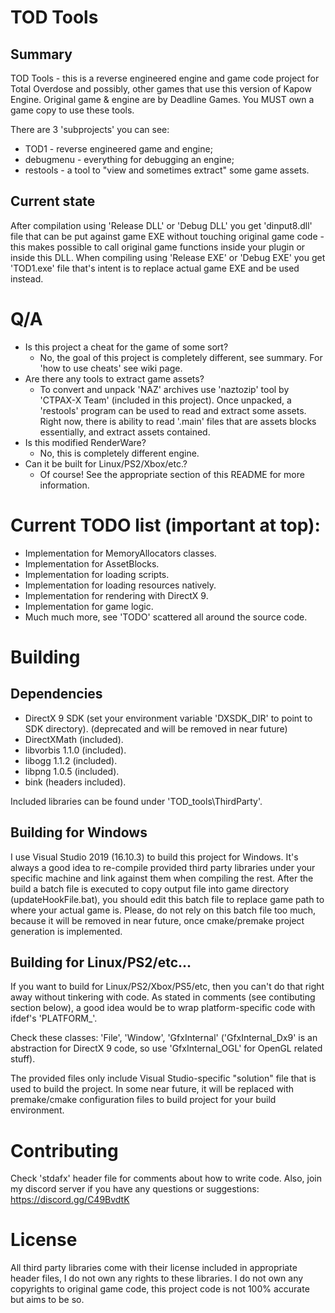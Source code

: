 # TOD Tools

## Summary

TOD Tools - this is a reverse engineered engine and game code project for Total Overdose and possibly, other games that use this version of Kapow Engine.
Original game & engine are by Deadline Games. You MUST own a game copy to use these tools.

There are 3 'subprojects' you can see:

* TOD1 - reverse engineered game and engine;
* debugmenu - everything for debugging an engine;
* restools - a tool to "view and sometimes extract" some game assets.

## Current state

After compilation using 'Release DLL' or 'Debug DLL' you get 'dinput8.dll' file that can be put against game EXE without touching original game code - this makes possible to call original game functions inside your plugin or inside this DLL.
When compiling using 'Release EXE' or 'Debug EXE' you get 'TOD1.exe' file that's intent is to replace actual game EXE and be used instead.

# Q/A

* Is this project a cheat for the game of some sort?
  * No, the goal of this project is completely different, see summary. For 'how to use cheats' see wiki page.
* Are there any tools to extract game assets?
  * To convert and unpack 'NAZ' archives use 'naztozip' tool by 'CTPAX-X Team' (included in this project). Once unpacked, a 'restools' program can be used to read and extract some assets. Right now, there is ability to read '.main' files that are assets blocks essentially, and extract assets contained.
* Is this modified RenderWare?
  * No, this is completely different engine.
* Can it be built for Linux/PS2/Xbox/etc.?
  * Of course! See the appropriate section of this README for more information.

# Current TODO list (important at top):

* Implementation for MemoryAllocators classes.
* Implementation for AssetBlocks.
* Implementation for loading scripts.
* Implementation for loading resources natively.
* Implementation for rendering with DirectX 9.
* Implementation for game logic.
* Much much more, see 'TODO' scattered all around the source code.

# Building

## Dependencies

* DirectX 9 SDK (set your environment variable 'DXSDK_DIR' to point to SDK directory). (deprecated and will be removed in near future)
* DirectXMath (included).
* libvorbis 1.1.0 (included).
* libogg 1.1.2 (included).
* libpng 1.0.5 (included).
* bink (headers included).

Included libraries can be found under 'TOD_tools\ThirdParty'.

## Building for Windows

I use Visual Studio 2019 (16.10.3) to build this project for Windows.
It's always a good idea to re-compile provided third party libraries under your specific machine and link against them when compiling the rest.
After the build a batch file is executed to copy output file into game directory (updateHookFile.bat), you should edit this batch file to replace game path to where your actual game is. Please, do not rely on this batch file too much, because it will be removed in near future, once cmake/premake project generation is implemented.

## Building for Linux/PS2/etc...

If you want to build for Linux/PS2/Xbox/PS5/etc, then you can't do that right away without tinkering with code. As stated in comments (see contibuting section below), a good idea would be to wrap platform-specific code with ifdef's 'PLATFORM_<platform>'.

Check these classes: 'File', 'Window', 'GfxInternal' ('GfxInternal_Dx9' is an abstraction for DirectX 9 code, so use 'GfxInternal_OGL' for OpenGL related stuff).

The provided files only include Visual Studio-specific "solution" file that is used to build the project. In some near future, it will be replaced with premake/cmake configuration files to build project for your build environment.

# Contributing

Check 'stdafx' header file for comments about how to write code.
Also, join my discord server if you have any questions or suggestions: https://discord.gg/C49BvdtK

# License

All third party libraries come with their license included in appropriate header files, I do not own any rights to these libraries.
I do not own any copyrights to original game code, this project code is not 100% accurate but aims to be so.